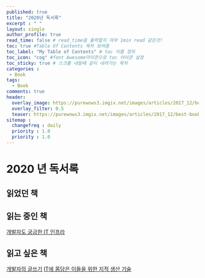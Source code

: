 ```yaml
---
published: true
title: "2020년 독서록"
excerpt : " "
layout: single
author_profile: true
read_time: false # read_time을 출력할지 여부 1min read 같은것!
toc: true #Table Of Contents 목차 보여줌
toc_label: "My Table of Contents" # toc 이름 정의
toc_icon: "cog" #font Awesome아이콘으로 toc 아이콘 설정
toc_sticky: true # 스크롤 내릴때 같이 내려가는 목차
categories :
 - Book
tags: 
  - Book
comments: true
header:
  overlay_image: https://purewows3.imgix.net/images/articles/2017_12/best-books-2017-header.jpg?auto=format,compress&cs=strip
  overlay_filter: 0.5
  teaser: https://purewows3.imgix.net/images/articles/2017_12/best-books-2017-header.jpg?auto=format,compress&cs=strip
sitemap :
  changefreq : daily
  priority : 1.0
  priority : 1.0
---
```


# 2020 년 독서록

## 읽었던 책


## 읽는 중인 책

[개발자도 궁금한 IT 인프라](http://www.yes24.com/Product/Goods/61270453)

## 읽고 싶은 책

[개발자의 글쓰기](http://www.yes24.com/Product/Goods/79378905)
[IT에 몸담은 이들을 위한 지적 생산 기술](http://www.yes24.com/Product/Goods/79652283)